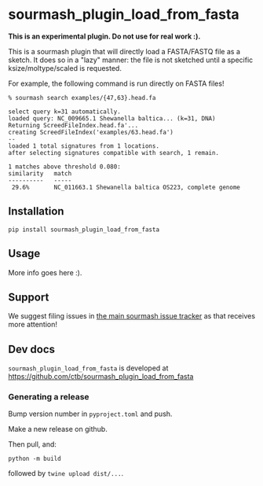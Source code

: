 # sourmash_plugin_load_from_fasta

**This is an experimental plugin. Do not use for real work :).**

This is a sourmash plugin that will directly load a FASTA/FASTQ file as a
sketch. It does so in a "lazy" manner: the file is not sketched until
a specific ksize/moltype/scaled is requested.

For example, the following command is run directly on FASTA files!
```
% sourmash search examples/{47,63}.head.fa

select query k=31 automatically.
loaded query: NC_009665.1 Shewanella baltica... (k=31, DNA)
Returning ScreedFileIndex.head.fa'...
creating ScreedFileIndex('examples/63.head.fa')
--
loaded 1 total signatures from 1 locations.
after selecting signatures compatible with search, 1 remain.

1 matches above threshold 0.080:
similarity   match
----------   -----
 29.6%       NC_011663.1 Shewanella baltica OS223, complete genome
```

## Installation

```
pip install sourmash_plugin_load_from_fasta
```

## Usage

More info goes here :).

## Support

We suggest filing issues in [the main sourmash issue tracker](https://github.com/dib-lab/sourmash/issues) as that receives more attention!

## Dev docs

`sourmash_plugin_load_from_fasta` is developed at
https://github.com/ctb/sourmash_plugin_load_from_fasta

### Generating a release

Bump version number in `pyproject.toml` and push.

Make a new release on github.

Then pull, and:

```
python -m build
```

followed by `twine upload dist/...`.
